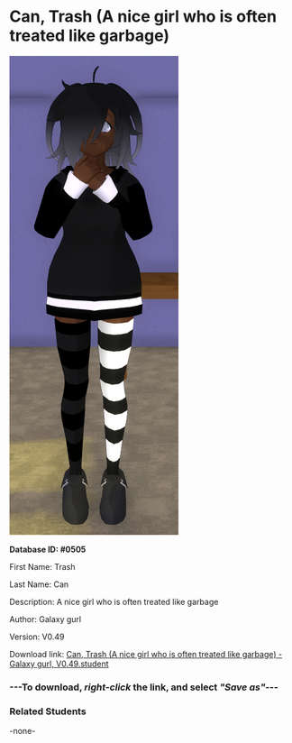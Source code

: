 # Can, Trash (A nice girl who is often treated like garbage)

<img src="../../Files/Images/Can, Trash (A nice girl who is often treated like garbage).png" title="Can, Trash (A nice girl who is often treated like garbage) - Galaxy gurl, V0.49">

**Database ID: #0505**

First Name: Trash

Last Name: Can

Description: A nice girl who is often treated like garbage

Author: Galaxy gurl

Version: V0.49

Download link: <a href="https://raw.githubusercontent.com/Arbiter1223/Daigaku-Gurashi-Custom-Students/master/Files/Student%20Files/Can%2C%20Trash%20(A%20nice%20girl%20who%20is%20often%20treated%20like%20garbage)%20-%20Galaxy%20gurl%2C%20V0.49.student">Can, Trash (A nice girl who is often treated like garbage) - Galaxy gurl, V0.49.student</a>

### ---**To download, _right-click_ the link, and select _"Save as"_**---

### Related Students

-none-
